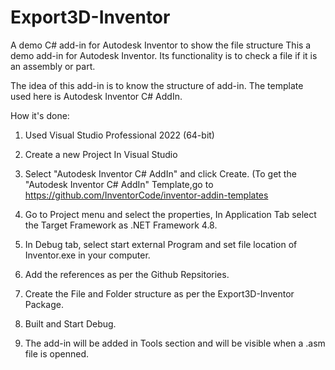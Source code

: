 # Export3D-Inventor
A demo C# add-in for Autodesk Inventor to show the file structure 
This a demo add-in for Autodesk Inventor. Its functionality is to check a file if it is an assembly or part.

The idea of this add-in is to know the structure of add-in. The template used here is Autodesk Inventor C# AddIn.

How it's done:

1) Used Visual Studio Professional 2022 (64-bit)

2) Create a new Project In Visual Studio 

3) Select "Autodesk Inventor C# AddIn" and click Create. (To get the "Autodesk Inventor C# AddIn" Template,go to https://github.com/InventorCode/inventor-addin-templates

4) Go to Project menu and select the properties, In Application Tab select the Target Framework as .NET Framework 4.8.

5) In Debug tab, select start external Program and set file location of Inventor.exe in your computer.

6) Add the references as per the Github Repsitories.

7) Create the File and Folder structure as per the Export3D-Inventor Package.

8) Built and Start Debug.

9) The add-in will be added in Tools section and will be visible when a .asm file is openned.
